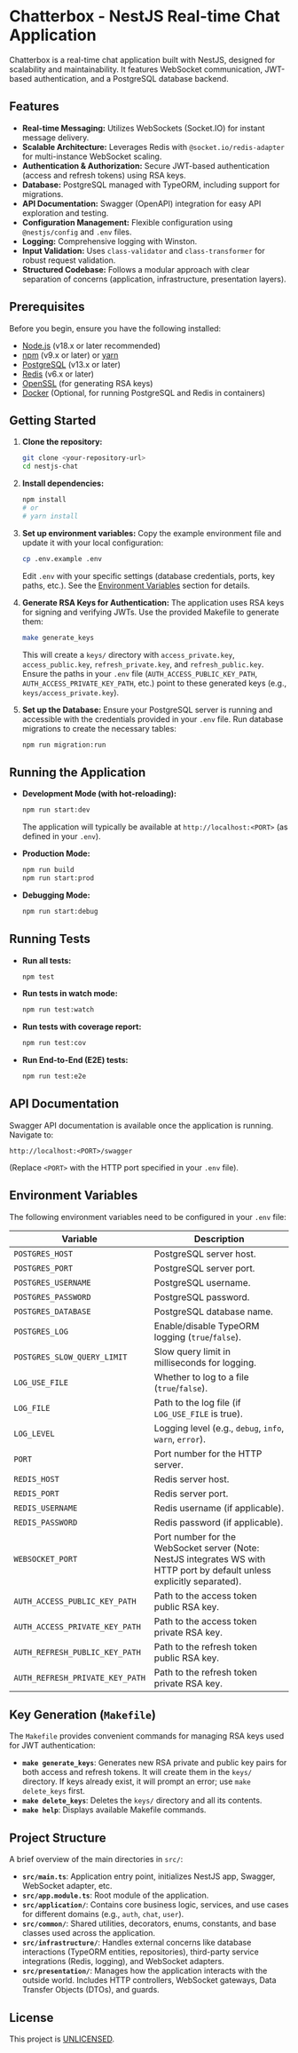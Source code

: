 # Chatterbox - NestJS Real-time Chat Application

Chatterbox is a real-time chat application built with NestJS, designed for scalability and maintainability. It features WebSocket communication, JWT-based authentication, and a PostgreSQL database backend.

## Features

*   **Real-time Messaging:** Utilizes WebSockets (Socket.IO) for instant message delivery.
*   **Scalable Architecture:** Leverages Redis with `@socket.io/redis-adapter` for multi-instance WebSocket scaling.
*   **Authentication & Authorization:** Secure JWT-based authentication (access and refresh tokens) using RSA keys.
*   **Database:** PostgreSQL managed with TypeORM, including support for migrations.
*   **API Documentation:** Swagger (OpenAPI) integration for easy API exploration and testing.
*   **Configuration Management:** Flexible configuration using `@nestjs/config` and `.env` files.
*   **Logging:** Comprehensive logging with Winston.
*   **Input Validation:** Uses `class-validator` and `class-transformer` for robust request validation.
*   **Structured Codebase:** Follows a modular approach with clear separation of concerns (application, infrastructure, presentation layers).

## Prerequisites

Before you begin, ensure you have the following installed:

*   [Node.js](https://nodejs.org/) (v18.x or later recommended)
*   [npm](https://www.npmjs.com/) (v9.x or later) or [yarn](https://yarnpkg.com/)
*   [PostgreSQL](https://www.postgresql.org/) (v13.x or later)
*   [Redis](https://redis.io/) (v6.x or later)
*   [OpenSSL](https://www.openssl.org/) (for generating RSA keys)
*   [Docker](https://www.docker.com/) (Optional, for running PostgreSQL and Redis in containers)

## Getting Started

1.  **Clone the repository:**
    ```bash
    git clone <your-repository-url>
    cd nestjs-chat
    ```

2.  **Install dependencies:**
    ```bash
    npm install
    # or
    # yarn install
    ```

3.  **Set up environment variables:**
    Copy the example environment file and update it with your local configuration:
    ```bash
    cp .env.example .env
    ```
    Edit `.env` with your specific settings (database credentials, ports, key paths, etc.). See the [Environment Variables](#environment-variables) section for details.

4.  **Generate RSA Keys for Authentication:**
    The application uses RSA keys for signing and verifying JWTs. Use the provided Makefile to generate them:
    ```bash
    make generate_keys
    ```
    This will create a `keys/` directory with `access_private.key`, `access_public.key`, `refresh_private.key`, and `refresh_public.key`.
    Ensure the paths in your `.env` file (`AUTH_ACCESS_PUBLIC_KEY_PATH`, `AUTH_ACCESS_PRIVATE_KEY_PATH`, etc.) point to these generated keys (e.g., `keys/access_private.key`).

5.  **Set up the Database:**
    Ensure your PostgreSQL server is running and accessible with the credentials provided in your `.env` file.
    Run database migrations to create the necessary tables:
    ```bash
    npm run migration:run
    ```

## Running the Application

*   **Development Mode (with hot-reloading):**
    ```bash
    npm run start:dev
    ```
    The application will typically be available at `http://localhost:<PORT>` (as defined in your `.env`).

*   **Production Mode:**
    ```bash
    npm run build
    npm run start:prod
    ```

*   **Debugging Mode:**
    ```bash
    npm run start:debug
    ```

## Running Tests

*   **Run all tests:**
    ```bash
    npm test
    ```

*   **Run tests in watch mode:**
    ```bash
    npm run test:watch
    ```

*   **Run tests with coverage report:**
    ```bash
    npm run test:cov
    ```

*   **Run End-to-End (E2E) tests:**
    ```bash
    npm run test:e2e
    ```

## API Documentation

Swagger API documentation is available once the application is running. Navigate to:

`http://localhost:<PORT>/swagger`

(Replace `<PORT>` with the HTTP port specified in your `.env` file).

## Environment Variables

The following environment variables need to be configured in your `.env` file:

| Variable                        | Description                                                 |
| ------------------------------- | ----------------------------------------------------------- |
| `POSTGRES_HOST`                 | PostgreSQL server host.                                     |
| `POSTGRES_PORT`                 | PostgreSQL server port.                                     |
| `POSTGRES_USERNAME`             | PostgreSQL username.                                        |
| `POSTGRES_PASSWORD`             | PostgreSQL password.                                        |
| `POSTGRES_DATABASE`             | PostgreSQL database name.                                   |
| `POSTGRES_LOG`                  | Enable/disable TypeORM logging (`true`/`false`).            |
| `POSTGRES_SLOW_QUERY_LIMIT`     | Slow query limit in milliseconds for logging.               |
| `LOG_USE_FILE`                  | Whether to log to a file (`true`/`false`).                  |
| `LOG_FILE`                      | Path to the log file (if `LOG_USE_FILE` is true).         |
| `LOG_LEVEL`                     | Logging level (e.g., `debug`, `info`, `warn`, `error`).     |
| `PORT`                          | Port number for the HTTP server.                            |
| `REDIS_HOST`                    | Redis server host.                                          |
| `REDIS_PORT`                    | Redis server port.                                          |
| `REDIS_USERNAME`                | Redis username (if applicable).                             |
| `REDIS_PASSWORD`                | Redis password (if applicable).                             |
| `WEBSOCKET_PORT`                | Port number for the WebSocket server (Note: NestJS integrates WS with HTTP port by default unless explicitly separated). |
| `AUTH_ACCESS_PUBLIC_KEY_PATH`   | Path to the access token public RSA key.                    |
| `AUTH_ACCESS_PRIVATE_KEY_PATH`  | Path to the access token private RSA key.                   |
| `AUTH_REFRESH_PUBLIC_KEY_PATH`  | Path to the refresh token public RSA key.                   |
| `AUTH_REFRESH_PRIVATE_KEY_PATH` | Path to the refresh token private RSA key.                  |

## Key Generation (`Makefile`)

The `Makefile` provides convenient commands for managing RSA keys used for JWT authentication:

*   **`make generate_keys`**: Generates new RSA private and public key pairs for both access and refresh tokens. It will create them in the `keys/` directory. If keys already exist, it will prompt an error; use `make delete_keys` first.
*   **`make delete_keys`**: Deletes the `keys/` directory and all its contents.
*   **`make help`**: Displays available Makefile commands.

## Project Structure

A brief overview of the main directories in `src/`:

*   **`src/main.ts`**: Application entry point, initializes NestJS app, Swagger, WebSocket adapter, etc.
*   **`src/app.module.ts`**: Root module of the application.
*   **`src/application/`**: Contains core business logic, services, and use cases for different domains (e.g., `auth`, `chat`, `user`).
*   **`src/common/`**: Shared utilities, decorators, enums, constants, and base classes used across the application.
*   **`src/infrastructure/`**: Handles external concerns like database interactions (TypeORM entities, repositories), third-party service integrations (Redis, logging), and WebSocket adapters.
*   **`src/presentation/`**: Manages how the application interacts with the outside world. Includes HTTP controllers, WebSocket gateways, Data Transfer Objects (DTOs), and guards.

## License

This project is [UNLICENSED](./LICENSE).